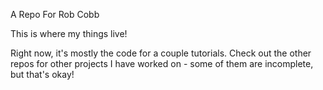 A Repo For Rob Cobb

This is where my things live! 

Right now, it's mostly the code for a couple tutorials. Check out the other repos for other projects I have worked on - some of them are incomplete, but that's okay!

